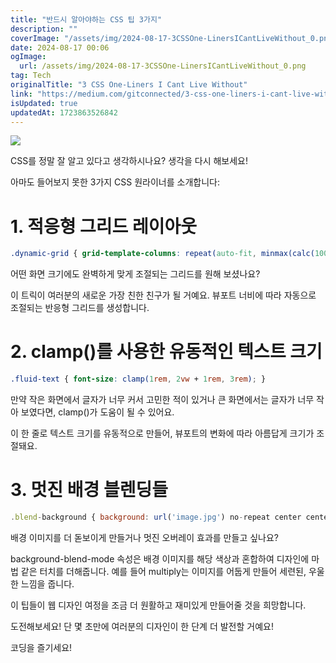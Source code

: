 ```yaml
---
title: "반드시 알아야하는 CSS 팁 3가지"
description: ""
coverImage: "/assets/img/2024-08-17-3CSSOne-LinersICantLiveWithout_0.png"
date: 2024-08-17 00:06
ogImage: 
  url: /assets/img/2024-08-17-3CSSOne-LinersICantLiveWithout_0.png
tag: Tech
originalTitle: "3 CSS One-Liners I Cant Live Without"
link: "https://medium.com/gitconnected/3-css-one-liners-i-cant-live-without-8f181f8d2772"
isUpdated: true
updatedAt: 1723863526842
---
```



<img src="/assets/img/2024-08-17-3CSSOne-LinersICantLiveWithout_0.png" />

CSS를 정말 잘 알고 있다고 생각하시나요? 생각을 다시 해보세요!

아마도 들어보지 못한 3가지 CSS 원라이너를 소개합니다:

# 1. 적응형 그리드 레이아웃

<div class="content-ad"></div>

```css
.dynamic-grid { grid-template-columns: repeat(auto-fit, minmax(calc(100vw / 10), 1fr)); }
```

어떤 화면 크기에도 완벽하게 맞게 조절되는 그리드를 원해 보셨나요?

이 트릭이 여러분의 새로운 가장 친한 친구가 될 거예요. 뷰포트 너비에 따라 자동으로 조절되는 반응형 그리드를 생성합니다.

# 2. clamp()를 사용한 유동적인 텍스트 크기

<div class="content-ad"></div>

```css
.fluid-text { font-size: clamp(1rem, 2vw + 1rem, 3rem); }
```

만약 작은 화면에서 글자가 너무 커서 고민한 적이 있거나 큰 화면에서는 글자가 너무 작아 보였다면, clamp()가 도움이 될 수 있어요.

이 한 줄로 텍스트 크기를 유동적으로 만들어, 뷰포트의 변화에 따라 아름답게 크기가 조절돼요.

# 3. 멋진 배경 블렌딩들

<div class="content-ad"></div>

```js
.blend-background { background: url('image.jpg') no-repeat center center; background-size: cover; background-blend-mode: multiply; }
```

배경 이미지를 더 돋보이게 만들거나 멋진 오버레이 효과를 만들고 싶나요?

background-blend-mode 속성은 배경 이미지를 해당 색상과 혼합하여 디자인에 마법 같은 터치를 더해줍니다. 예를 들어 multiply는 이미지를 어둡게 만들어 세련된, 우울한 느낌을 줍니다.

이 팁들이 웹 디자인 여정을 조금 더 원활하고 재미있게 만들어줄 것을 희망합니다.

<div class="content-ad"></div>

도전해보세요! 단 몇 초만에 여러분의 디자인이 한 단계 더 발전할 거예요!

코딩을 즐기세요!